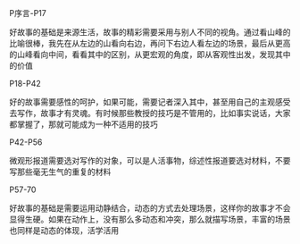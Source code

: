 
P序言-P17

好故事的基础是来源生活，故事的精彩需要采用与别人不同的视角。通过看山峰的比喻很棒，我先在从左边的山看向右边，再问下右边人看左边的场景，最后从更高的山峰看向中间，看看其中的区别，从更宏观的角度，即从客观性出发，发现其中的价值

P18-P42

好的故事需要感性的呵护，如果可能，需要记者深入其中，甚至用自己的主观感受去写作，故事才有灵魂。有时候那些教授的技巧是不管用的，比如事实说话，大家都掌握了，那就可能成为一种不适用的技巧

P42-P56

微观形报道需要选对写作的对象，可以是人活事物，综述性报道要选对材料，不要写那些毫无生气的重复的材料

P57-70

好故事的基础是需要运用动静结合，动态的方式去处理场景，这样你的故事才不会显得生硬。如果在动作上，没有那么多动态和冲突，那么就描写场景，丰富的场景也同样是动态的体现，活学活用